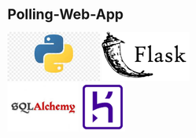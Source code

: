 # Polling-Web-App
<p>
  <img src="images/python.jpeg" height="100">
<img src="images/flask.png" height="100">
<img src="images/sqlalchemy.jpeg" height="100">
<img src="images/heroku.png" height="100">
</p>


